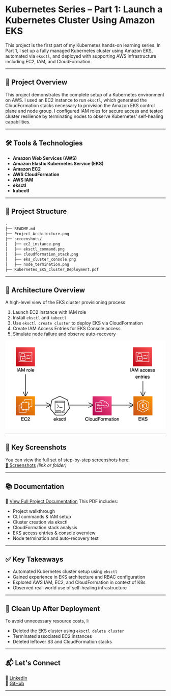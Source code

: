 # Kubernetes Series – Part 1: Launch a Kubernetes Cluster Using Amazon EKS

This project is the first part of my Kubernetes hands-on learning series. In Part 1, I set up a fully managed Kubernetes cluster using Amazon EKS, automated via `eksctl`, and deployed with supporting AWS infrastructure including EC2, IAM, and CloudFormation.

---

## 🚀 Project Overview

This project demonstrates the complete setup of a Kubernetes environment on AWS. I used an EC2 instance to run `eksctl`, which generated the CloudFormation stacks necessary to provision the Amazon EKS control plane and node group. I configured IAM roles for secure access and tested cluster resilience by terminating nodes to observe Kubernetes' self-healing capabilities.

---

## 🛠️ Tools & Technologies

- **Amazon Web Services (AWS)**
- **Amazon Elastic Kubernetes Service (EKS)**
- **Amazon EC2**
- **AWS CloudFormation**
- **AWS IAM**
- **eksctl**
- **kubectl**


---

## 📁 Project Structure

```
.
├── README.md
├── Project_Architecture.png
├── screenshots/
│   ├── ec2_instance.png
│   ├── eksctl_command.png
│   ├── cloudformation_stack.png
│   ├── eks_cluster_console.png
│   ├── node_termination.png
├── Kubernetes_EKS_Cluster_Deployment.pdf
```

---

## 🧭 Architecture Overview

A high-level view of the EKS cluster provisioning process:

1. Launch EC2 instance with IAM role
2. Install `eksctl` and `kubectl`
3. Use `eksctl create cluster` to deploy EKS via CloudFormation
4. Create IAM Access Entries for EKS Console access
5. Simulate node failure and observe auto-recovery

![Architecture Diagram](Screenshots/Project_Architecture.png)

---

## 📸 Key Screenshots

You can view the full set of step-by-step screenshots here:  
[📂 Screenshots](Screenshots/) *(link or folder)*

---

## 📚 Documentation

📄 [View Full Project Documentation](Screenshots/Kubernetes_EKS_Cluster_Deployment.pdf)
This PDF includes:

- Project walkthrough
- CLI commands & IAM setup
- Cluster creation via eksctl
- CloudFormation stack analysis
- EKS access entries & console overview
- Node termination and auto-recovery test

---

## ✅ Key Takeaways

- Automated Kubernetes cluster setup using `eksctl`
- Gained experience in EKS architecture and RBAC configuration
- Explored AWS IAM, EC2, and CloudFormation in context of K8s
- Observed real-world use of self-healing infrastructure

---

## 🧹 Clean Up After Deployment

To avoid unnecessary resource costs, I:

- Deleted the EKS cluster using `eksctl delete cluster`
- Terminated associated EC2 instances
- Deleted leftover S3 and CloudFormation stacks

---

## 📬 Let's Connect

🔗 [LinkedIn](https://www.linkedin.com/in/your-profile)  
🔗 [GitHub](https://github.com/DeviSuhithaChundru)

---


